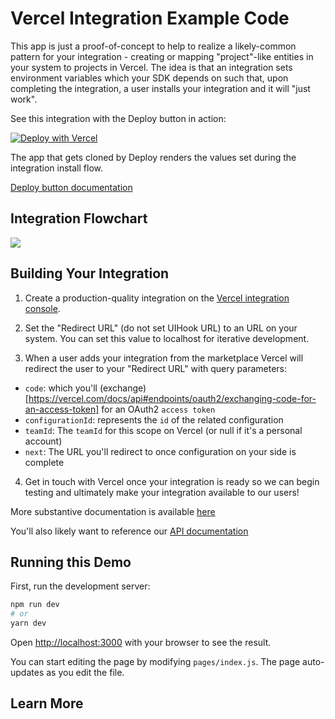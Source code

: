 # Vercel Integration Example Code

This app is just a proof-of-concept to help to realize a likely-common pattern for your integration - creating or mapping "project"-like entities in your system to projects in Vercel. The idea is that an integration sets environment variables which your SDK depends on such that, upon completing the integration, a user installs your integration and it will "just work".

See this integration with the Deploy button in action:

[![Deploy with Vercel](https://vercel.com/button)](https://vercel.com/new/git/external?repository-url=https%3A%2F%2Fgithub.com%2Felsigh%2Fvercel-integration-deploy-demo&integration-ids=oac_4FhKvY0Ia1NHtuKGFtl5GgSf)

The app that gets cloned by Deploy renders the values set during the integration install flow.

[Deploy button documentation](https://vercel.com/docs/more/deploy-button)

## Integration Flowchart

![](https://app.lucidchart.com/documents/image/5095a92f-606b-4c7e-aa2e-83a56b1d8caa/1/838)

## Building Your Integration

1. Create a production-quality integration on the [Vercel integration console](https://vercel.com/dashboard/integrations/console).

2. Set the "Redirect URL" (do not set UIHook URL) to an URL on your system. You can set this value to localhost for iterative development.

3. When a user adds your integration from the marketplace Vercel will redirect the user to your "Redirect URL" with query parameters:

- `code`: which you'll (exchange)[https://vercel.com/docs/api#endpoints/oauth2/exchanging-code-for-an-access-token] for an OAuth2 `access token`
- `configurationId`: represents the `id` of the related configuration
- `teamId`: The `teamId` for this scope on Vercel (or null if it's a personal account)
- `next`: The URL you'll redirect to once configuration on your side is complete

4. Get in touch with Vercel once your integration is ready so we can begin testing and ultimately make your integration available to our users!

More substantive documentation is available [here](https://vercel.com/docs/integrations#o-auth-integrations/hybrid-mode)

You'll also likely want to reference our [API documentation](https://vercel.com/docs/api)

## Running this Demo

First, run the development server:

```bash
npm run dev
# or
yarn dev
```

Open [http://localhost:3000](http://localhost:3000) with your browser to see the result.

You can start editing the page by modifying `pages/index.js`. The page auto-updates as you edit the file.

## Learn More
